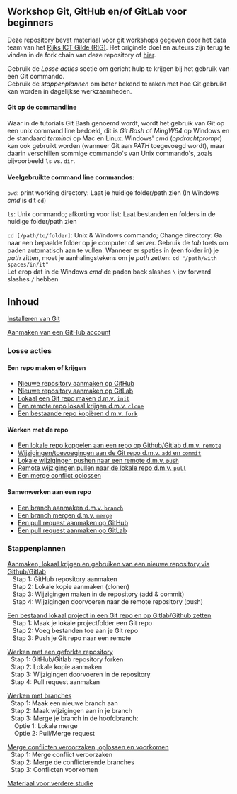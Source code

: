 ## Workshop Git, GitHub en/of GitLab voor beginners
Deze repository bevat materiaal voor git workshops gegeven door het data team van het [Rijks ICT Gilde (RIG)](https://www.ubrijk.nl/service/rijks-ict-gilde). Het originele doel en auteurs zijn terug te vinden in de fork chain van deze repository of [hier](https://github.com/KennisnetwerkDataScience/git-en-github-workshop). 

Gebruik de *Losse acties* sectie om gericht hulp te krijgen bij het gebruik van een Git commando.    
Gebruik de *stappenplannen* om beter bekend te raken met hoe Git gebruikt kan worden in dagelijkse werkzaamheden.    

#### Git op de commandline
Waar in de tutorials Git Bash genoemd wordt, wordt het gebruik van Git op een unix command line bedoeld, dit is *Git Bash* of *MingW64* op Windows en de standaard 
*terminal* op Mac en Linux. Windows' *cmd* (*opdrachtprompt*) kan ook gebruikt worden (wanneer Git aan *PATH* toegevoegd wordt), 
maar daarin verschillen sommige commando's van Unix commando's, zoals bijvoorbeeld `ls` vs. `dir`. 

#### Veelgebruikte command line commandos:  
`pwd`: print working directory: Laat je huidige folder/path zien (In Windows *cmd* is dit `cd`)    

`ls`: Unix commando; afkorting voor list: Laat bestanden en folders in de huidige folder/path zien  

`cd [/path/to/folder]`: Unix & Windows commando; Change directory: Ga naar een bepaalde folder op je computer of server. 
Gebruik de *tab* toets om paden automatisch aan te vullen.
Wanneer er spaties in (een folder in) je *path* zitten, moet je aanhalingstekens om je *path* zetten: `cd "/path/with spaces/in/it"`    
Let erop dat in de Windows *cmd* de paden back slashes `\` ipv forward slashes `/` hebben 

## Inhoud
[Installeren van Git](1-installeren-van-git.md)  

[Aanmaken van een GitHub account](2-aanmaken-van-een-github-account.md)  


### Losse acties
#### Een repo maken of krijgen
- [Nieuwe repository aanmaken op GitHub](./aanmaken-nieuwe-repo-github.md)   
- [Nieuwe repository aanmaken op GitLab](./aanmaken-nieuwe-repo-gitlab.md) 
- [Lokaal een Git repo maken d.m.v. `init`](./lokale-git-init.md)  
- [Een remote repo lokaal krijgen d.m.v. `clone`](./git-clone-repository.md)
- [Een bestaande repo kopiëren d.m.v. `fork`](fork-repository.md)
    
#### Werken met de repo  
- [Een lokale repo koppelen aan een repo op Github/Gitlab d.m.v. `remote`](./git-add-remotes.md)
- [Wijzigingen/toevoegingen aan de Git repo d.m.v. `add` en `commit`](git-add-and-commit-files.md)   
- [Lokale wijzigingen pushen naar een remote d.m.v. `push`](git-push-naar-remote-repo.md)
- [Remote wijzigingen pullen naar de lokale repo d.m.v. `pull`](git-pull-from-remote.md)
- [Een merge conflict oplossen](./git-merge-conflict.md)

#### Samenwerken aan een repo
- [Een branch aanmaken d.m.v. `branch`](./git-branch.md)
- [Een branch mergen d.m.v. `merge`](./git-merge-branch.md)
- [Een pull request aanmaken op GitHub](./github-pull-request.md)
- [Een pull request aanmaken op GitLab](./gitlab-pull-request.md)


### Stappenplannen
[Aanmaken, lokaal krijgen en gebruiken van een nieuwe repository via Github/Gitlab](3-remote-aanmaken-van-een-nieuwe-repository.md)  
&nbsp;&nbsp; Stap 1: GitHub repository aanmaken    
&nbsp;&nbsp; Stap 2: Lokale kopie aanmaken (clonen)     
&nbsp;&nbsp; Stap 3: Wijzigingen maken in de repository (add & commit)     
&nbsp;&nbsp; Stap 4: Wijzigingen doorvoeren naar de remote repository (push)     

[Een bestaand lokaal project in een Git repo en op Gitlab/Github zetten](4-pushen-van-een-bestaand-lokaal-project.md)   
&nbsp;&nbsp; Stap 1: Maak je lokale projectfolder een Git repo        
&nbsp;&nbsp; Stap 2: Voeg bestanden toe aan je Git repo     
&nbsp;&nbsp; Stap 3: Push je Git repo naar een remote     

[Werken met een geforkte repository](5-werken-met-een-geforkte-repo.md)  
&nbsp;&nbsp;Stap 1: GitHub/Gitlab repository forken     
&nbsp;&nbsp;Stap 2: Lokale kopie aanmaken    
&nbsp;&nbsp;Stap 3: Wijzigingen doorvoeren in de repository  
&nbsp;&nbsp;Stap 4: Pull request aanmaken    

[Werken met branches](./6-werken-met-een-branch.md)     
&nbsp;&nbsp;Stap 1: Maak een nieuwe branch aan     
&nbsp;&nbsp;Stap 2: Maak wijzigingen aan in je branch     
&nbsp;&nbsp;Stap 3: Merge je branch in de hoofdbranch:     
&nbsp;&nbsp;&nbsp;&nbsp;Optie 1: Lokale merge    
&nbsp;&nbsp;&nbsp;&nbsp;Optie 2: Pull/Merge request    


[Merge conflicten veroorzaken, oplossen en voorkomen](7-conflicten-oplossen-en-voorkomen.md)  
&nbsp;&nbsp;Stap 1: Merge conflict veroorzaken  
&nbsp;&nbsp;Stap 2: Merge de conflicterende branches    
&nbsp;&nbsp;Stap 3: Conflicten voorkomen    

[Materiaal voor verdere studie](8-materiaal-voor-verdere-studie.md)  



